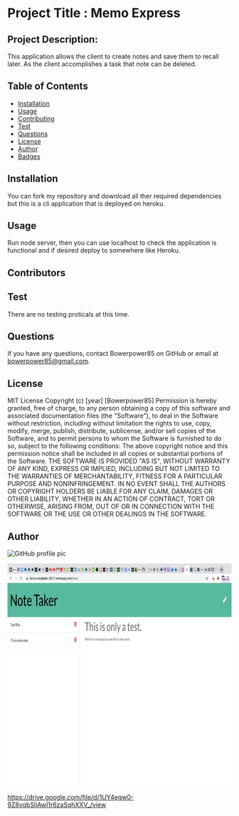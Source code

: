 
  # Project Title : Memo Express
  ## Project Description:
  This application allows the client to create notes and save them to recall later. As the client accomplishes a task that note can be deleted.

  ## Table of Contents
  * [Installation](#installation)
  * [Usage](#usage)
  * [Contributing](#contributing)
  * [Test](#test)
  * [Questions](#questions)
  * [License](#license)
  * [Author](#Author)
  * [Badges](#badges)
  ## Installation
  You can fork my repository and download all ther required dependencies but this is a cli application that is deployed on heroku.
  ## Usage
  Run node server, then you can use localhost to check the application is functional and if desired deploy to somewhere like Heroku.
  ## Contributors
  
  ## Test
  There are no testing proticals at this time.
  ## Questions
  If you have any questions, contact Bowerpower85 on GitHub or email at bowerpower85@gmail.com.
  ## License
  MIT License 
  Copyright (c) [year] [Bowerpower85]
  Permission is hereby granted, free of charge, to any person obtaining a copy
  of this software and associated documentation files (the "Software"), to deal
  in the Software without restriction, including without limitation the rights
  to use, copy, modify, merge, publish, distribute, sublicense, and/or sell
  copies of the Software, and to permit persons to whom the Software is
  furnished to do so, subject to the following conditions:
  The above copyright notice and this permission notice shall be included in all
  copies or substantial portions of the Software.
  THE SOFTWARE IS PROVIDED "AS IS", WITHOUT WARRANTY OF ANY KIND, EXPRESS OR
  IMPLIED, INCLUDING BUT NOT LIMITED TO THE WARRANTIES OF MERCHANTABILITY,
  FITNESS FOR A PARTICULAR PURPOSE AND NONINFRINGEMENT. IN NO EVENT SHALL THE
  AUTHORS OR COPYRIGHT HOLDERS BE LIABLE FOR ANY CLAIM, DAMAGES OR OTHER
  LIABILITY, WHETHER IN AN ACTION OF CONTRACT, TORT OR OTHERWISE, ARISING FROM,
  OUT OF OR IN CONNECTION WITH THE SOFTWARE OR THE USE OR OTHER DEALINGS IN THE
  SOFTWARE.
  ## Author
  ![GitHub profile pic](https://avatars0.githubusercontent.com/u/56975398?v=4)
  
  <img src="public/assets/MemoExpress.png" height="500px" width="700px">
  
  https://drive.google.com/file/d/1UY4egw0-9Z8vqbSIiAwI1r6zaSqhXXV_/view
